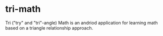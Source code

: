 # tri-math
Tri ("try" and "tri"-angle) Math is an andriod application for learning math based on a triangle relationship approach.
